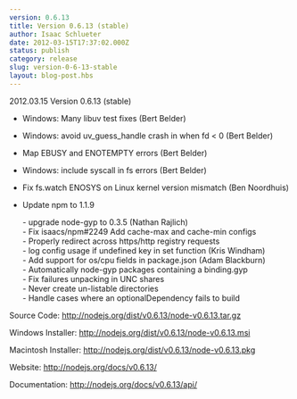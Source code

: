 ```yaml
---
version: 0.6.13
title: Version 0.6.13 (stable)
author: Isaac Schlueter
date: 2012-03-15T17:37:02.000Z
status: publish
category: release
slug: version-0-6-13-stable
layout: blog-post.hbs
---
```


<p>2012.03.15 Version 0.6.13 (stable)

</p>
<ul>
<li><p>Windows: Many libuv test fixes (Bert Belder)</p>
</li>
<li><p>Windows: avoid uv_guess_handle crash in when fd &lt; 0 (Bert Belder)</p>
</li>
<li><p>Map EBUSY and ENOTEMPTY errors (Bert Belder)</p>
</li>
<li><p>Windows: include syscall in fs errors (Bert Belder)</p>
</li>
<li><p>Fix fs.watch ENOSYS on Linux kernel version mismatch (Ben Noordhuis)</p>
</li>
<li><p>Update npm to 1.1.9</p>
<p>
- upgrade node-gyp to 0.3.5 (Nathan Rajlich)<br>
- Fix isaacs/npm#2249 Add cache-max and cache-min configs<br>
- Properly redirect across https/http registry requests<br>
- log config usage if undefined key in set function (Kris Windham)<br>
- Add support for os/cpu fields in package.json (Adam Blackburn)<br>
- Automatically node-gyp packages containing a binding.gyp<br>
- Fix failures unpacking in UNC shares<br>
- Never create un-listable directories<br>
- Handle cases where an optionalDependency fails to build
</p>
</li>
</ul>
<p>Source Code: <a href="http://nodejs.org/dist/v0.6.13/node-v0.6.13.tar.gz">http://nodejs.org/dist/v0.6.13/node-v0.6.13.tar.gz</a>

</p>
<p>Windows Installer: <a href="http://nodejs.org/dist/v0.6.13/node-v0.6.13.msi">http://nodejs.org/dist/v0.6.13/node-v0.6.13.msi</a>

</p>
<p>Macintosh Installer: <a href="http://nodejs.org/dist/v0.6.13/node-v0.6.13.pkg">http://nodejs.org/dist/v0.6.13/node-v0.6.13.pkg</a>

</p>
<p>Website: <a href="http://nodejs.org/docs/v0.6.13/">http://nodejs.org/docs/v0.6.13/</a>

</p>
<p>Documentation: <a href="http://nodejs.org/docs/v0.6.13/api/">http://nodejs.org/docs/v0.6.13/api/</a>
</p>

